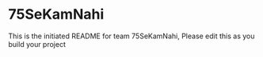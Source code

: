 # 75SeKamNahi
This is the initiated README for team 75SeKamNahi, Please edit this as you build your project
